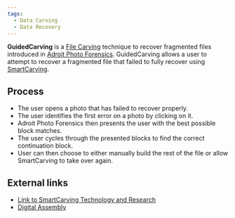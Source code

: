 ```yaml
---
tags:
  - Data Carving 
  - Data Recovery 
---
```

**GuidedCarving** is a [File Carving](file_carving.md) technique
to recover fragmented files introduced in [Adroit Photo
Forensics](adroit_photo_forensics.md). GuidedCarving allows a
user to attempt to recover a fragmented file that failed to fully
recover using [SmartCarving](file_carving_smartcarving.md).

## Process

* The user opens a photo that has failed to recover properly.
* The user identifies the first error on a photo by clicking on it.
* Adroit Photo Forensics then presents the user with the best possible block
  matches.
* The user cycles through the presented blocks to find the correct continuation
  block.
* User can then choose to either manually build the rest of the file or allow
  SmartCarving to take over again.

## External links

* [Link to SmartCarving Technology and Research](http://digital-assembly.com/technology/)
* [Digital Assembly](http://digital-assembly.com)
